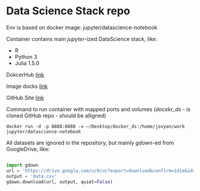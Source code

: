 # Data Science Stack repo 

Env is based on docker image: jupyter/datascience-notebook 


Container contains main _jupyter_-ized DataScience stack, like: 
  * R
  * Python 3 
  * Julia 1.5.0


DokcerHub [link](https://hub.docker.com/r/jupyter/datascience-notebook)

Image docks [link](https://jupyter-docker-stacks.readthedocs.io/en/latest/index.html)

GitHub Site [link](https://github.com/jupyter/docker-stacks)


Command to run container with mapped ports and volumes (_docekr_ds_ - is cloned GitHub repo - should be alligned)

`docker run -d -p 8888:8888 -v ~/Desktop/docker_ds:/home/jovyan/work jupyter/datascience-notebook`


All datasets are ignored in the repository, but  mainly _gdown_-ed from GoogleDrive, like:

```python

import gdown
url = 'https://drive.google.com/u/0/uc?export=download&confirm=1d1e&id=1IXzOffSk-jJHMYhBJdfrHRegKw1ycdr9'
output = 'data.csv'
gdown.download(url, output, quiet=False) 

```
